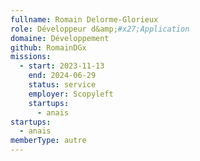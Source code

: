 ```yaml
---
fullname: Romain Delorme-Glorieux
role: Développeur d&amp;#x27;Application
domaine: Développement
github: RomainDGx
missions:
  - start: 2023-11-13
    end: 2024-06-29
    status: service
    employer: Scopyleft
    startups:
      - anais
startups:
  - anais
memberType: autre
---
```

